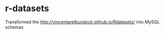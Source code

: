 r-datasets
==========

Transformed the http://vincentarelbundock.github.io/Rdatasets/ into MySQL schemas

